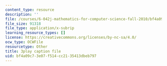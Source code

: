 ```yaml
---
content_type: resource
description: ''
file: /courses/6-042j-mathematics-for-computer-science-fall-2010/bf4a09c73e07f514cc2135413dbeb797_Kqf0uO0oV6s.srt
file_size: 91318
file_type: application/x-subrip
learning_resource_types: []
license: https://creativecommons.org/licenses/by-nc-sa/4.0/
ocw_type: OCWFile
resourcetype: Other
title: 3play caption file
uid: bf4a09c7-3e07-f514-cc21-35413dbeb797
---
```

